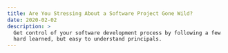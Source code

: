 ```yaml
---
title: Are You Stressing About a Software Project Gone Wild?
date: 2020-02-02
description: >
  Get control of your software development process by following a few
  hard learned, but easy to understand principals.
---
```

